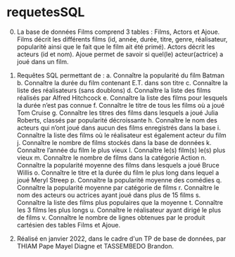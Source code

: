 # requetesSQL
0. La base de données Films comprend 3 tables : Films, Actors et Ajoue. Films décrit les différents films (id, année, durée, titre, genre, réalisateur, popularité ainsi que le fait que le film ait été primé). Actors décrit les acteurs (id et nom). Ajoue permet de savoir si quel(le) acteur(actrice) a joué dans un film. 

1. Requêtes SQL permettant de :
a. Connaître la popularité du film Batman
b. Connaître la durée du film contenant E.T. dans son titre
c. Connaître la liste des réalisateurs (sans doublons)
d. Connaître la liste des films réalisés par Alfred Hitchcock
e. Connaître la liste des films pour lesquels la durée n’est pas connue
f. Connaître le titre de tous les films où a joué Tom Cruise
g. Connaître les titres des films dans lesquels a joué Julia Roberts, classés par popularité décroissante
h. Connaître le nom des acteurs qui n’ont joué dans aucun des films enregistrés dans la base
i. Connaître la liste des films où le réalisateur est également acteur du film
j. Connaître le nombre de films stockés dans la base de données
k. Connaître l’année du film le plus vieux
l. Connaître le(s) film(s) le(s) plus vieux
m. Connaître le nombre de films dans la catégorie Action
n. Connaître la popularité moyenne des films dans lesquels a joué Bruce Willis
o. Connaître le titre et la durée du film le plus long dans lequel a joué Meryl Streep
p. Connaître la popularité moyenne des comédies
q. Connaître la popularité moyenne par catégorie de films
r. Connaître le nom des acteurs ou actrices ayant joué dans plus de 15 films
s. Connaître la liste des films plus populaires que la moyenne
t. Connaître les 3 films les plus longs
u. Connaître le réalisateur ayant dirigé le plus de films
v. Connaître le nombre de lignes obtenues par le produit cartésien des tables Films et Ajoue.

2. Réalisé en janvier 2022, dans le cadre d'un TP de base de données, par THIAM Pape Mayel Diagne et TASSEMBEDO Brandon.
